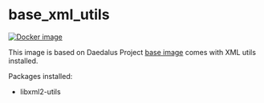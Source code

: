 # base_xml_utils

[![Docker image](https://img.shields.io/badge/docker-latest-blue.svg)](https://hub.docker.com/r/daedalusproject/base_xml_utils)

This image is based on Daedalus Project [base image](/base) comes with XML utils installed.

Packages installed:

 * libxml2-utils
